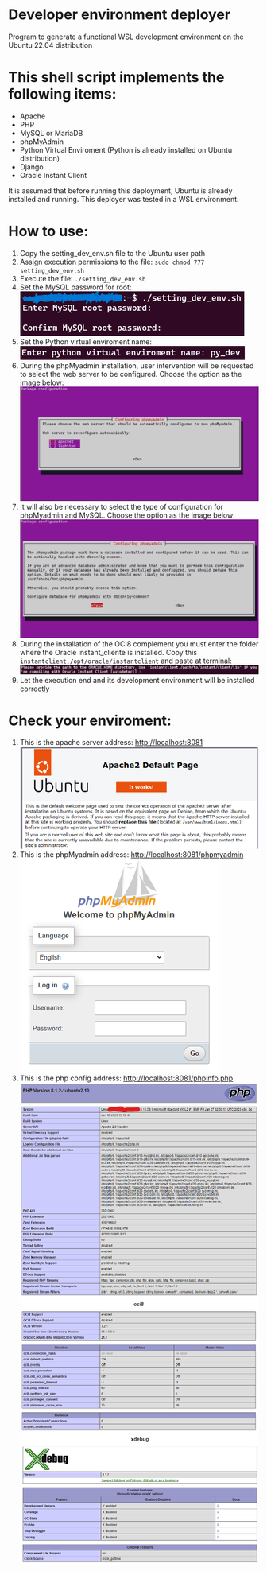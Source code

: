 # Developer environment deployer
Program to generate a functional WSL development environment on the Ubuntu 22.04 distribution

<h1>This shell script implements the following items:</h1>

<ul>
    <li>Apache</li>
    <li>PHP</li>
    <li>MySQL or MariaDB</li>
    <li>phpMyAdmin</li>
    <li>Python Virtual Enviroment (Python is already installed on Ubuntu distribution)</li>
    <li>Django</li>
    <li>Oracle Instant Client</li>
</ul>

It is assumed that before running this deployment, Ubuntu is already installed and running. This deployer was tested in a WSL environment.

<h1>How to use:</h1>
<ol>
    <li>Copy the setting_dev_env.sh file to the Ubuntu user path</li>
    <li>Assign execution permissions to the file: <code>sudo chmod 777 setting_dev_env.sh</code></li>
    <li>Execute the file: <code>./setting_dev_env.sh</code></li>
    <li>Set the MySQL password for root:
    </li>
        <img src="inc\mysqlrootpsw.png">
    <li>Set the Python virtual enviroment name:
    </li>
        <img src="inc\pyenvname.png">
    <li>During the phpMyadmin installation, user intervention will be requested to select the web server to be configured. Choose the option as the image below:
    <img src="inc\phpmyadmin_apache.png">
    </li>
    <li>It will also be necessary to select the type of configuration for phpMyadmin and MySQL. Choose the option as the image below:
        <img src="inc\phpmyadmin_mysql.png">
    </li>
    <li>During the installation of the OCI8 complement you must enter the folder where the Oracle instant_cliente is installed. Copy this <code>instantclient,/opt/oracle/instantclient</code> and paste at terminal: 
        <img src="inc\oci8.png">
    </li>
    <li>Let the execution end and its development environment will be installed correctly</li>
</ol>

<h1>Check your enviroment:</h1>

<ol>
    <li>This is the apache server address: <a href="http://localhost:8081">http://localhost:8081</a>
    </li>
        <img src="inc\apache.png">
    <li>This is the phpMyadmin address: <a href="http://localhost:8081/phpmyadmin">http://localhost:8081/phpmyadmin</a></li>
        <img src="inc\phpmyadmin.png">
    <li>This is the php config address: <a href="http://localhost:8081/phpinfo.php">http://localhost:8081/phpinfo.php</a></li>
        <img src="inc\PHP.png">
        <img src="inc\php_oci8.png">
        <img src="inc\php_xdebug.png">
</ol>

